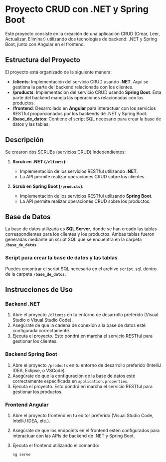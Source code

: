 # Proyecto CRUD con .NET y Spring Boot

Este proyecto consiste en la creación de una aplicación CRUD (Crear, Leer, Actualizar, Eliminar) utilizando dos tecnologías de backend: .NET y Spring Boot, junto con Angular en el frontend. 

## Estructura del Proyecto

El proyecto está organizado de la siguiente manera:

- **/clients**: Implementación del servicio CRUD usando **.NET**. Aquí se gestiona la parte del backend relacionada con los clientes.
- **/products**: Implementación del servicio CRUD usando **Spring Boot**. Esta parte del backend maneja las operaciones relacionadas con los productos.
- **/frontend**: Desarrollado en **Angular** para interactuar con los servicios RESTful proporcionados por los backends de .NET y Spring Boot.
- **/base_de_datos**: Contiene el script SQL necesario para crear la base de datos y las tablas.

## Descripción

Se crearon dos SCRUBs (servicios CRUD) independientes:

1. **Scrub en .NET (`/clients`)**:  
   - Implementación de los servicios RESTful utilizando **.NET**.
   - La API permite realizar operaciones CRUD sobre los clientes.

2. **Scrub en Spring Boot (`/products`)**:  
   - Implementación de los servicios RESTful utilizando **Spring Boot**.
   - La API permite realizar operaciones CRUD sobre los productos.

## Base de Datos

La base de datos utilizada es **SQL Server**, donde se han creado las tablas correspondientes para los clientes y los productos. Ambas tablas fueron generadas mediante un script SQL que se encuentra en la carpeta **`/base_de_datos`**.

### Script para crear la base de datos y las tablas

Puedes encontrar el script SQL necesario en el archivo `script.sql` dentro de la carpeta **`/base_de_datos`**.

## Instrucciones de Uso

### Backend .NET

1. Abre el proyecto `/clients` en tu entorno de desarrollo preferido (Visual Studio o Visual Studio Code).
2. Asegúrate de que la cadena de conexión a la base de datos esté configurada correctamente.
3. Ejecuta el proyecto. Esto pondrá en marcha el servicio RESTful para gestionar los clientes.

### Backend Spring Boot

1. Abre el proyecto `/products` en tu entorno de desarrollo preferido (IntelliJ IDEA, Eclipse, o VSCode).
2. Asegúrate de que la configuración de la base de datos esté correctamente especificada en `application.properties`.
3. Ejecuta el proyecto. Esto pondrá en marcha el servicio RESTful para gestionar los productos.

### Frontend Angular

1. Abre el proyecto frontend en tu editor preferido (Visual Studio Code, IntelliJ IDEA, etc.).
2. Asegúrate de que los endpoints en el frontend estén configurados para interactuar con las APIs de backend de .NET y Spring Boot.
3. Ejecuta el frontend utilizando el comando:

   ```bash
   ng serve
